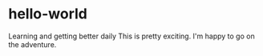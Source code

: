 # hello-world
Learning and getting better daily
This is pretty exciting. I'm happy to go on the adventure.
